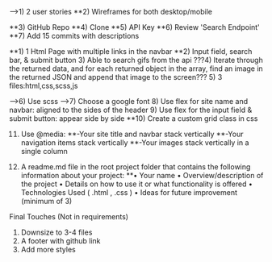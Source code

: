 -->1) 2 user stories
**2) Wireframes for both desktop/mobile

**3) GitHub Repo
**4) Clone
**5) API Key
**6) Review 'Search Endpoint'
**7) Add 15 commits with descriptions

**1) 1 Html Page with multiple links in the navbar
**2) Input field, search bar, & submit button
3) Able to search gifs from the api
???4) Iterate through the returned data, and for each returned object in the array, find an image in the returned JSON and append that image to the screen???
5) 3 files:html,css,scss,js

-->6) Use scss
-->7) Choose a google font
8) Use flex for site name and navbar: aligned to the sides of the header
9) Use flex for the input field & submit button: appear side by side
**10) Create a custom grid class in css

11) Use @media:
**-Your site title and navbar stack vertically
**-Your navigation items stack vertically
**-Your images stack vertically in a single column

12) A readme.md file in the root project folder that contains the following information about your project:
**• Your name
• Overview/description of the project
• Details on how to use it or what functionality is offered
• Technologies Used ( .html , .css )
• Ideas for future improvement (minimum of 3)

Final Touches (Not in requirements)
1) Downsize to 3-4 files
2) A footer with github link
3) Add more styles